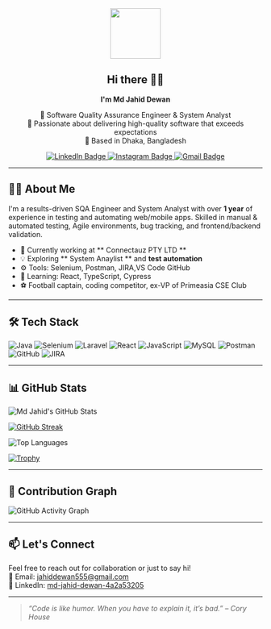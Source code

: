 <div align="center">
  <img src="https://media.giphy.com/media/M9gbBd9nbDrOTu1Mqx/giphy.gif" width="100"/>
  
  <h2>Hi there 👋🎉</h2>
  <p><strong>I'm Md Jahid Dewan</strong></p>

  <p>
    💼 Software Quality Assurance Engineer & System Analyst <br/>
    🎯 Passionate about delivering high-quality software that exceeds expectations <br/>
    📍 Based in Dhaka, Bangladesh
  </p>

  <div id="badges">
    <a href="https://www.linkedin.com/in/md-jahid-dewan-4a2a53205/" target="_blank">
      <img src="https://img.shields.io/badge/LinkedIn-blue?style=for-the-badge&logo=linkedin&logoColor=white" alt="LinkedIn Badge"/>
    </a>
    <a href="https://www.instagram.com/jahid_islam_ethan/" target="_blank">
      <img src="https://img.shields.io/badge/Instagram-red?style=for-the-badge&logo=instagram&logoColor=white" alt="Instagram Badge"/>
    </a>
    <a href="mailto:jahiddewan555@gmail.com">
      <img src="https://img.shields.io/badge/Gmail-white?style=for-the-badge&logo=gmail&logoColor=red" alt="Gmail Badge"/>
    </a>
  </div>
</div>

---

## 👨‍💻 About Me

I'm a results-driven SQA Engineer and System Analyst with over **1 year** of experience in testing and automating web/mobile apps. Skilled in manual & automated testing, Agile environments, bug tracking, and frontend/backend validation.

- 🔭 Currently working at ** Connectauz PTY LTD **
- 💡 Exploring ** System Anaylist ** and **test automation**
- ⚙️ Tools: Selenium, Postman, JIRA,VS Code  GitHub
- 🧠 Learning: React, TypeScript, Cypress
- ⚽ Football captain, coding competitor, ex-VP of Primeasia CSE Club

---

## 🛠️ Tech Stack

![Java](https://img.shields.io/badge/-Java-007396?logo=java&logoColor=white&style=flat)
![Selenium](https://img.shields.io/badge/-Selenium-43B02A?logo=selenium&logoColor=white&style=flat)
![Laravel](https://img.shields.io/badge/-Laravel-F55247?logo=laravel&logoColor=white&style=flat)
![React](https://img.shields.io/badge/-React-61DAFB?logo=react&logoColor=black&style=flat)
![JavaScript](https://img.shields.io/badge/-JavaScript-F7DF1E?logo=javascript&logoColor=black&style=flat)
![MySQL](https://img.shields.io/badge/-MySQL-4479A1?logo=mysql&logoColor=white&style=flat)
![Postman](https://img.shields.io/badge/-Postman-FF6C37?logo=postman&logoColor=white&style=flat)
![GitHub](https://img.shields.io/badge/-GitHub-181717?logo=github&logoColor=white&style=flat)
![JIRA](https://img.shields.io/badge/-JIRA-0052CC?logo=jira&logoColor=white&style=flat)

---

## 📊 GitHub Stats

![Md Jahid's GitHub Stats](https://github-readme-stats.vercel.app/api?username=Jahid-dewan&show_icons=true&theme=radical)

[![GitHub Streak](https://streak-stats.demolab.com/?user=Jahid-dewan&theme=radical)](https://git.io/streak-stats)

![Top Languages](https://github-readme-stats.vercel.app/api/top-langs/?username=Jahid-dewan&layout=compact&theme=radical)

[![Trophy](https://github-profile-trophy.vercel.app/?username=Jahid-dewan&theme=monokai)](https://github.com/ryo-ma/github-profile-trophy)

---

## 📅 Contribution Graph

![GitHub Activity Graph](https://github-readme-activity-graph.vercel.app/graph?username=Jahid-dewan&theme=react-dark&area=true)

---

## 📫 Let's Connect

Feel free to reach out for collaboration or just to say hi!  
📧 Email: jahiddewan555@gmail.com  
💬 LinkedIn: [md-jahid-dewan-4a2a53205](https://www.linkedin.com/in/md-jahid-dewan-4a2a53205/)

---

> _“Code is like humor. When you have to explain it, it’s bad.” – Cory House_
